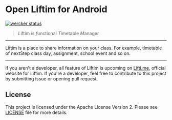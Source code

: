 # Open Liftim for Android

[![wercker status](https://app.wercker.com/status/c00052419a83c64f42b3e23fc22b9fdb/s/master "wercker status")](https://app.wercker.com/project/byKey/c00052419a83c64f42b3e23fc22b9fdb)

>
> *L*iftim *i*s *f*unctional *Ti*metable *M*anager
>

---

Liftim is a place to share information on your class. For example, timetable of
nextStep class day, assignment, school event and so on.

---

If you aren't a developer, all feature of Liftim is upcoming
on [Lifti.me](https://lifti.me/), official website for Liftim.
If you're a developer, feel free to contribute to this project by submitting issue
or opening pull request.

## License

This project is licensed under the Apache License Version 2.
Please see [LICENSE](LICENSE) file for more details.
